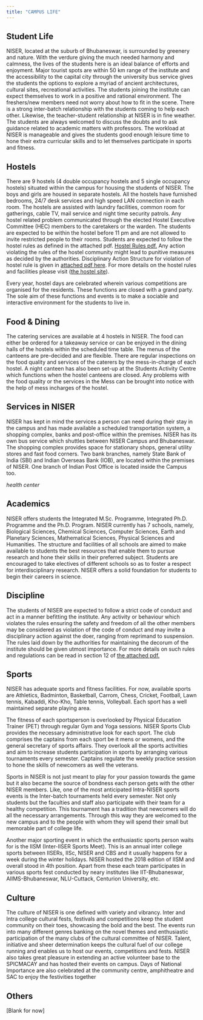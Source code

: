```yaml
---
title: "CAMPUS LIFE"
---
```

## Student Life

NISER, located at the suburb of Bhubaneswar, is surrounded by greenery and nature. With the verdure giving the much needed harmony and calmness, the lives of the students here is an ideal balance of efforts and enjoyment. Major tourist spots are within 50 km range of the institute and the accessibility to the capital city through the university bus service gives the students the options to explore a myriad of ancient architectures, cultural sites, recreational activities. The students joining the institute can expect themselves to work in a positive and rational environment. The freshers/new members need not worry about how to fit in the scene. There is a strong inter-batch relationship with the students coming to help each other. Likewise, the teacher-student relationship at NISER is in fine weather. The students are always welcomed to discuss the doubts and to ask guidance related to academic matters with professors. The workload at NISER is manageable and gives the students good enough leisure time to hone their extra curricular skills and to let themselves participate in sports and fitness.


## Hostels

There are 9 hostels (4 double occupancy hostels and 5 single occupancy hostels) situated within the campus for housing the students of NISER. The boys and girls are housed in separate hostels. All the hostels have furnished bedrooms, 24/7 desk services and high speed LAN connection in each room. The hostels are assisted with laundry facilities, common room for gatherings, cable TV, mail service and night time security patrols. Any hostel related problem communicated through the elected Hostel Executive Committee (HEC) members to the caretakers or the warden. The students are expected to be within the hostel before 11 pm and are not allowed to invite restricted people to their rooms. Students are expected to follow the hostel rules as defined in the attached pdf. [Hostel Rules pdf.](https://www.niser.ac.in/docs/2017/hostel_rules.pdf) Any action violating the rules of the hostel community might lead to punitive measures as decided by the authorities. Disciplinary Action Structure for violation of hostel rule is given in [attached pdf here](https://www.niser.ac.in/docs/2019/disciplinary_action_hostel.pdf). For more details on the hostel rules and facilities please visit ([the hostel site](https://www.niser.ac.in/hostels/)).

Every year, hostel days are celebrated wherein various competitions are organised for the residents. These functions are closed with a grand party. The sole aim of these functions and events is to make a sociable and interactive environment for the students to live in.


## Food & Dining

The catering services are available at 4 hostels in NISER. The food can either be ordered for a takeaway service or can be enjoyed in the dining halls of the hostels within the scheduled time table. The menus of the canteens are pre-decided and are flexible. There are regular inspections on the food quality and services of the caterers by the mess-in-charge of each hostel.  A night canteen has also been set-up at the Students Activity Centre which functions when the hostel canteens are closed. Any problems with the food quality or the services in the Mess can be brought into notice with the help of mess incharges of the hostel.


## Services in NISER

NISER has kept in mind the services a person can need during their stay in the campus and has made available a scheduled transportation system, a shopping complex, banks and post-office within the premises. NISER has its own bus service which shuttles between NISER Campus and Bhubaneswar. The shopping complex provides space for stationary shops, general utility stores and fast food corners. Two bank branches, namely State Bank of India (SBI) and Indian Overseas Bank (IOB), are located within the premises of NISER. One branch of Indian Post Office is located inside the Campus too.

*health center*


## Academics

NISER offers students the Integrated M.Sc. Programme, Integrated Ph.D. Programme and the Ph.D. Program. NISER currently has 7 schools, namely, Biological Sciences, Chemical Sciences, Computer Sciences, Earth and Planetary Sciences, Mathematical Sciences, Physical Sciences and Humanities. The structure and facilities of all schools are aimed to make available to students the best resources that enable them to pursue research and hone their skills in their preferred subject. Students are encouraged to take electives of different schools so as to foster a respect for interdisciplinary research. NISER offers a solid foundation for students to begin their careers in science.


## Discipline

The students of NISER are expected to follow a strict code of conduct and act in a manner befitting the institute. Any activity or behaviour which violates the rules ensuring the safety and freedom of all the other members may be considered as violation of the code of conduct and may invite a disciplinary action against the doer, ranging from reprimand to suspension. The rules laid down by the authorities for maintaining the decorum of the institute should be given utmost importance. For more details on such rules and regulations can be read in section 12 of [the attached pdf.](https://www.niser.ac.in/docs/2012/UGManual(Latest).pdf)


## Sports

NISER has adequate sports and fitness facilities. For now, available sports are Athletics, Badminton, Basketball, Carrom, Chess, Cricket, Football, Lawn tennis, Kabaddi, Kho-Kho, Table tennis, Volleyball. Each sport has a well maintained separate playing area.

The fitness of each sportsperson is overlooked by Physical Education Trainer (PET) through regular Gym and Yoga sessions. NISER Sports Club provides the necessary administrative look for each sport. The club comprises the captains from each sport be it mens or womens, and the general secretary of sports affairs. They overlook all the sports activities and aim to increase students participation in sports by arranging various tournaments every semester. Captains regulate the  weekly practice session to hone the skills of newcomers as well the veterans.

Sports in NISER is not just meant to play for your passion towards the game but it also became the source of bondness each person gets with the other NISER members. Like, one of the most anticipated Intra-NISER sports events is the Inter-batch tournaments held every semester. Not only students but the faculties and staff also participate with their team for a healthy competition. This tournament has a tradition that newcomers will do all the necessary arrangements. Through this way they are welcomed to the new campus and to the people with whom they will spend their small but memorable part of college life.

Another major sporting event in which the enthusiastic sports person waits for is the IISM (Inter-IISER Sports Meet). This is an annual inter college sports between IISERs, IISc, NISER and CBS and it usually happens for a week during the winter holidays. NISER hosted the 2018 edition of IISM and overall stood in 4th position. Apart from these each team participates in various sports fest conducted by neary institutes like IIT-Bhubaneswar, AIIMS-Bhubaneswar, NLU-Cuttack, Centurion University, etc.


## Culture

The culture of NISER is one defined with variety and vibrancy. Inter and Intra college cultural fests, festivals and competitions keep the student community on their toes, showcasing the bold and the best. The events run into many different genres banking on the novel themes and enthusiastic participation of the many clubs of the cultural committee of NISER. Talent, initiative and sheer determination keeps the cultural fuel of our college running and enables us to host our events, competitions and fests. NISER also takes great pleasure in extending an active volunteer base to the SPICMACAY and has hosted their events on campus. Days of National Importance are also celebrated at the community centre, amphitheatre and SAC to enjoy the festivities together


## Others

[Blank for now]
